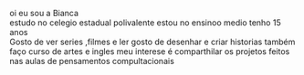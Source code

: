 oi eu sou a Bianca  
estudo no celegio estadual polivalente 
estou no ensinoo medio
tenho 15 anos  
Gosto de ver series ,filmes e ler 
gosto de desenhar  e criar historias também 
faço curso de artes e ingles 
meu interese é comparthilar os projetos feitos nas aulas de pensamentos compultacionais 
